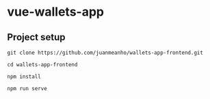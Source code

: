 # vue-wallets-app

## Project setup
```
git clone https://github.com/juanmeanho/wallets-app-frontend.git

cd wallets-app-frontend

npm install

npm run serve
```

